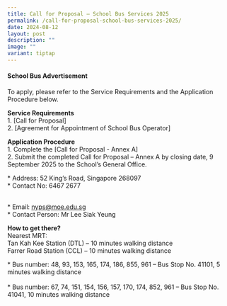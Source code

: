 ```yaml
---
title: Call for Proposal – School Bus Services 2025
permalink: /call-for-proposal-school-bus-services-2025/
date: 2024-08-12
layout: post
description: ""
image: ""
variant: tiptap
---
```

<h4><strong>School Bus Advertisement</strong></h4>
<p>To apply, please refer to the Service Requirements and the Application
Procedure below.</p>
<p><strong>Service Requirements</strong>
<br>1. [Call for Proposal]
<br>2. [Agreement for Appointment of School Bus Operator]</p>
<p><strong>Application Procedure</strong>
<br>1. Complete the [Call for Proposal - Annex A]
<br>2. Submit the completed Call for Proposal – Annex A by closing date, 9
September 2025 to the School’s General Office.</p>
<p>* Address: 52 King’s Road, Singapore 268097
<br>* Contact No: 6467 2677</p>
<p>
<br>* Email: <a href="mailto:nyps@moe.edu.sg" rel="noopener noreferrer nofollow" target="_blank">nyps@moe.edu.sg</a>
<br>* Contact Person: Mr Lee Siak Yeung</p>
<p><strong>How to get there?</strong>
<br>Nearest MRT:
<br>Tan Kah Kee Station (DTL) – 10 minutes walking distance
<br>Farrer Road Station (CCL) – 10 minutes walking distance</p>
<p>* Bus number: 48, 93, 153, 165, 174, 186, 855, 961 – Bus Stop No. 41101,
5 minutes walking distance
<br>
<br>* Bus number: 67, 74, 151, 154, 156, 157, 170, 174, 852, 961 – Bus Stop
No. 41041, 10 minutes walking distance</p>
<p></p>